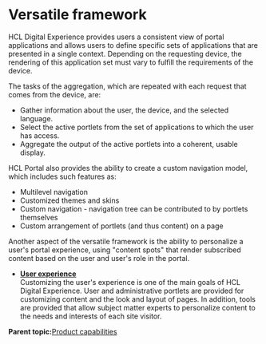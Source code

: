 # Versatile framework

HCL Digital Experience provides users a consistent view of portal applications and allows users to define specific sets of applications that are presented in a single context. Depending on the requesting device, the rendering of this application set must vary to fulfill the requirements of the device.

The tasks of the aggregation, which are repeated with each request that comes from the device, are:

-   Gather information about the user, the device, and the selected language.
-   Select the active portlets from the set of applications to which the user has access.
-   Aggregate the output of the active portlets into a coherent, usable display.

HCL Portal also provides the ability to create a custom navigation model, which includes such features as:

-   Multilevel navigation
-   Customized themes and skins
-   Custom navigation - navigation tree can be contributed to by portlets themselves
-   Custom arrangement of portlets \(and thus content\) on a page

Another aspect of the versatile framework is the ability to personalize a user's portal experience, using "content spots" that render subscribed content based on the user and user's role in the portal.

-   **[User experience](../overview/fea_cust.md)**  
Customizing the user's experience is one of the main goals of HCL Digital Experience. User and administrative portlets are provided for customizing content and the look and layout of pages. In addition, tools are provided that allow subject matter experts to personalize content to the needs and interests of each site visitor.

**Parent topic:**[Product capabilities](../overview/intr_ovr.md)

